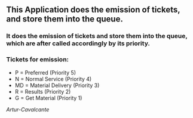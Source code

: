 ## This Application does the emission of tickets, and store them into the queue.

### It does the emission of tickets and store them into the queue, which are after called accordingly by its priority.
### Tickets for emission:

* P = Preferred (Priority 5)
* N = Normal Service (Priority 4)
* MD = Material Delivery (Priority 3)
* R = Results (Priority 2)
* G = Get Material (Priority 1)

*Artur-Cavalcante*
